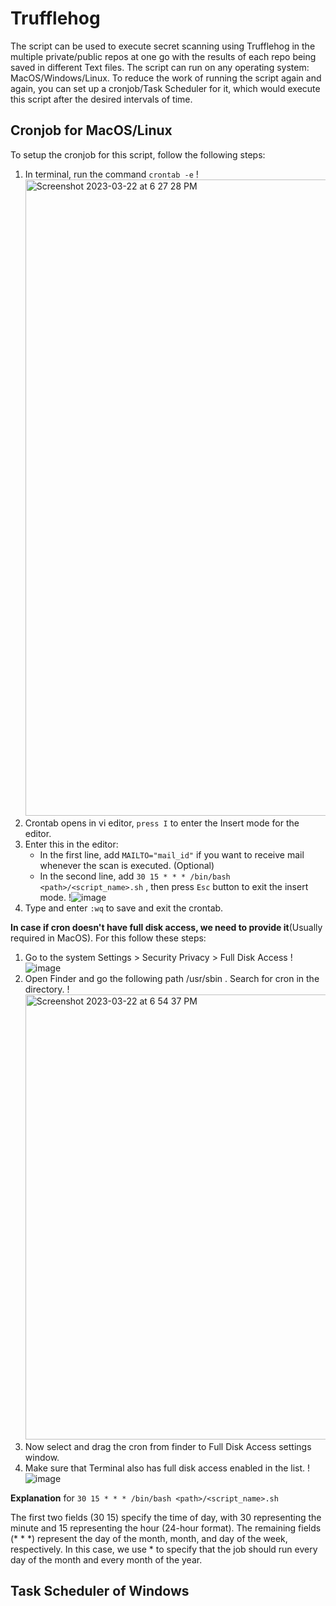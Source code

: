 # Trufflehog
The script can be used to execute secret scanning using Trufflehog in the multiple private/public repos at one go with the results of each repo being saved in different Text files. The script can run on any operating system: MacOS/Windows/Linux. To reduce the work of running the script again and again, you can set up a cronjob/Task Scheduler for it, which would execute this script after the desired intervals of time.

## Cronjob for MacOS/Linux
To setup the cronjob for this script, follow the following steps:
1. In terminal, run the command `crontab -e`
! <img width="1018" alt="Screenshot 2023-03-22 at 6 27 28 PM" src="https://user-images.githubusercontent.com/46684765/226912089-93c8b4e0-1351-41e9-99a7-a18891c41759.png">
2. Crontab opens in vi editor, `press I` to enter the Insert mode for the editor.
3. Enter this in the editor:
   - In the first line, add `MAILTO="mail_id"` if you want to receive mail whenever the scan is executed. (Optional)
   - In the second line, add `30 15 * * * /bin/bash <path>/<script_name>.sh` , then press `Esc` button to exit the insert mode.
	 !![image](https://user-images.githubusercontent.com/46684765/226912664-e417080c-7708-43cd-8701-f222278230a7.png)
4. Type and enter `:wq` to save and exit the crontab.


**In case if cron doesn't have full disk access, we need to provide it**(Usually required in MacOS). For this follow these steps: 
1. Go to the system Settings > Security Privacy > Full Disk Access
!![image](https://user-images.githubusercontent.com/46684765/226916541-b2666a81-69ce-47bf-a2dd-3f94d5be99a9.png)
2. Open Finder and go the following path /usr/sbin . Search for cron in the directory.
!<img width="712" alt="Screenshot 2023-03-22 at 6 54 37 PM" src="https://user-images.githubusercontent.com/46684765/226918537-8b606712-a67e-496a-9a9d-d8ca911f84f9.png">
3. Now select and drag the cron  from finder to Full Disk Access settings window.
4. Make sure that Terminal also has full disk access enabled in the list.
!![image](https://user-images.githubusercontent.com/46684765/226918670-b3026d12-49fa-4ff1-9927-b0299c98e3c3.png)

**Explanation** for
`30 15 * * * /bin/bash <path>/<script_name>.sh`

The first two fields (30 15) specify the time of day, with 30 representing the minute and 15 representing the hour (24-hour format).
The remaining fields (* * *) represent the day of the month, month, and day of the week, respectively. In this case, we use * to specify that the job should run every day of the month and every month of the year.

## Task Scheduler of Windows
